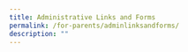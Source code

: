 ```yaml
---
title: Administrative Links and Forms
permalink: /for-parents/adminlinksandforms/
description: ""
---
```

